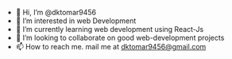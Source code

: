 - 👋 Hi, I’m @dktomar9456
- 👀 I’m interested in web Development
- 🌱 I’m currently learning web development using React-Js
- 💞️ I’m looking to collaborate on good web-development projects
- 📫 How to reach me. mail me at dktomar9456@gmail.com

<!---
dktomar9456/dktomar9456 is a ✨ special ✨ repository because its `README.md` (this file) appears on your GitHub profile.
You can click the Preview link to take a look at your changes.
--->

